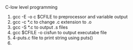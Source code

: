 C-low level programming
1. gcc -E -o c $CFILE to preprocessor and variable output
2. gcc -c *.c to change .c extension to .o
3. gcc -S *.c to output .s files
4. gcc $CFILE -o cisfun to output executabe file
5. 4-puts.c file to print string using puts()
6.